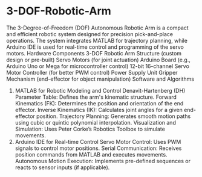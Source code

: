 # 3-DOF-Robotic-Arm
The 3-Degree-of-Freedom (DOF) Autonomous Robotic Arm is a compact and efficient robotic system designed for precision pick-and-place operations. The system integrates MATLAB for trajectory planning, while Arduino IDE is used for real-time control and programming of the servo motors.
Hardware Components
3-DOF Robotic Arm Structure (custom design or pre-built)
Servo Motors (for joint actuation)
Arduino Board (e.g., Arduino Uno or Mega for microcontroller control)
12-bit 16-channel Servo Motor Controller (for better PWM control)
Power Supply Unit
Gripper Mechanism (end-effector for object manipulation)
Software and Algorithms
1. MATLAB for Robotic Modeling and Control
Denavit-Hartenberg (DH) Parameter Table: Defines the arm's kinematic structure.
Forward Kinematics (FK): Determines the position and orientation of the end effector.
Inverse Kinematics (IK): Calculates joint angles for a given end-effector position.
Trajectory Planning: Generates smooth motion paths using cubic or quintic polynomial interpolation.
Visualization and Simulation: Uses Peter Corke’s Robotics Toolbox to simulate movements.
2. Arduino IDE for Real-time Control
Servo Motor Control: Uses PWM signals to control motor positions.
Serial Communication: Receives position commands from MATLAB and executes movements.
Autonomous Motion Execution: Implements pre-defined sequences or reacts to sensor inputs (if applicable).
